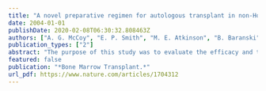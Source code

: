 ```yaml
---
title: "A novel preparative regimen for autologous transplant in non-Hodgkin's lymphoma: long-term experience with etoposide and thiotepa"
date: 2004-01-01
publishDate: 2020-02-08T06:30:32.808463Z
authors: ["A. G. McCoy", "E. P. Smith", "M. E. Atkinson", "B. Baranski", "B. S. Kahl", "M. Juckett", "T. Mitchell", "R. Gangnon", "W. L. Longo"]
publication_types: ["2"]
abstract: "The purpose of this study was to evaluate the efficacy and toxicity of the preparative regimen of thiotepa and etoposide in patients undergoing autologous transplantation for relapsed non-Hodgkin's lymphoma. The study involved 65 consecutive patients who underwent autologous transplantation using the thiotepa/etoposide regimen for relapsed intermediate-grade NHL at the University of Wisconsin Hospital and Clinics (UWHC) between 1987 and 2001. The regimen consisted of thiotepa 300 mg/m(2)/day and etoposide 700 mg/m(2)/day on days -6, -5, and -4. The median age at the time of transplant was 49 years. A total of 50 patients (76%) had diffuse large-cell lymphoma. A total of 50 (77%) patients had chemosensitive disease, and 15 (23%) were chemoresistant. With a median follow-up of 34 months (range, 3-163), 28 patients (43%) remain in CR and 33 (51%) have developed recurrent or progressive disease. The overall survival and event-free survival at 3 years are 40% (95% CI 26-53%) and 32% (95% CI 20-45%), respectively. There was one death attributed to regimen-related toxicity (RRT). Reversible gastrointestinal toxicity was the major RRT, and there was minimal pulmonary and cardiac toxicity. We conclude that the combination of thiotepa and etoposide is an effective preparative regimen with acceptable RRT."
featured: false
publication: "*Bone Marrow Transplant.*"
url_pdf: https://www.nature.com/articles/1704312
---
```


